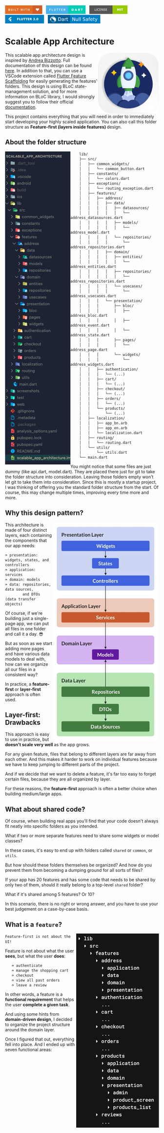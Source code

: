 <img src="screenshots/badges/built-with-love.svg" height="28px"/>&nbsp;&nbsp;
<img src="screenshots/badges/flutter-dart.svg" height="28px" />&nbsp;&nbsp;
<a href="https://choosealicense.com/licenses/mit/" target="_blank"><img src="screenshots/badges/license-MIT.svg" height="28px" /></a>&nbsp;&nbsp;
<img src="screenshots/badges/Flutter-3.svg" height="28px" />&nbsp;&nbsp;
<img src="screenshots/badges/dart-null_safety-blue.svg" height="28px"/>

# Scalable App Architecture

<img align="right" src="screenshots/store_icons/playstore.png" height="200"></img>

This scalable app architecture design is inspired by [Andrea Bizzotto](https://github.com/bizz84). Full documentation of this design can be found [here](https://codewithandrea.com/articles/flutter-project-structure/). In addition to that, you can use a VSCode extension called [Flutter Feature Scaffolding](https://marketplace.visualstudio.com/items?itemName=KiritchoukC.flutter-clean-architecture) for easily generating the features' folders. This design is using BLoC state-management solution, and for more information on BLoC library, I would strongly suggest you to follow their official [documentation](https://bloclibrary.dev).

This project contains everything that you will need in order to immediately start developing your highly scaled application. You can also call this folder structure as <b> Feature-first (layers inside features) </b> design.

<b><h2> About the folder structure </h2></b>

<img align="left" src="screenshots/folder_structure.png"></img>

```
    lib/
    ├── src/
    │   ├── common_widgets/
    │   │   └── common_button.dart
    │   ├── constants/
    │   │   └── colors.dart
    │   ├── exceptions/
    │   │   └── routing_exception.dart
    │   ├── features/
    │   │   ├── address/
    │   │   │   ├── data/
    │   │   │   │   ├── datasources/
    │   │   │   │   │   └── address_datasources.dart
    │   │   │   │   ├── models/
    │   │   │   │   │   └── address_model.dart
    │   │   │   │   └── repositories/
    │   │   │   │       └── address_repositories.dart
    │   │   │   ├── domain/
    │   │   │   │   ├── entities/
    │   │   │   │   │   └── address_entities.dart
    │   │   │   │   ├── repositories/
    │   │   │   │   │   └── address_repositories.dart
    │   │   │   │   └── usecases/
    │   │   │   │       └── address_usecases.dart
    │   │   │   └── presentation/
    │   │   │       ├── bloc/
    │   │   │       │   ├── address_bloc.dart
    │   │   │       │   ├── address_event.dart
    │   │   │       │   └── address_state.dart
    │   │   │       ├── pages/
    │   │   │       │   └── address_page.dart
    │   │   │       └── widgets/
    │   │   │           └── address_widgets.dart
    │   │   ├── authentication/
    │   │   │   └── (...)
    │   │   ├── cart/
    │   │   │   └── (...)
    │   │   ├── checkout/
    │   │   │   └── (...)
    │   │   ├── orders/
    │   │   │   └── (...)
    │   │   └── products/
    │   │       └── (...)
    │   ├── localization/
    │   │   ├── app_bn.arb
    │   │   ├── app_en.arb
    │   │   └── localization.dart
    │   ├── routing/
    │   │   └── routing.dart
    │   └── utils/
    │       └── utils.dart
    └── main.dart
```

You might notice that some files are just dummy (like api.dart, model.dart).
They are placed there just for git to take the folder structure into consideration.
Leaving those folders empty won't let git to take them into consideration. Since this is mostly a startup project, I was thinking of offering you the standard folder structure from the start. Of course, this may change multiple times, improving every time more and more.

## Why this design pattern?

<img align="right" src="screenshots/layers_design.png" width="350" ></img>

This architecture is made of four distinct layers, each containing the components that our app needs: <br>

```
➮ presentation: widgets, states, and controllers
➮ application: services
➮ domain: models
➮ data: repositories, data sources,
        and DTOs (data transfer objects)
```

Of course, if we're building just a single-page app, we can put all files in one folder and call it a day. 😎

But as soon as we start adding more pages and have various data models to deal with, how can we organize all our files in a consistent way?

In practice, a <b> feature-first </b> or <b> layer-first </b> approach is often used.

<b><h2> Layer-first: Drawbacks </h2></b>

This approach is easy to use in practice, but <b> doesn't scale very well </b> as the app grows.

For any given feature, files that belong to different layers are far away from each other. And this makes it harder to work on individual features because we have to keep jumping to different parts of the project.

And if we decide that we want to delete a feature, it's far too easy to forget certain files, because they are all organized by layer.

For these reasons, the <b> feature-first </b> approach is often a better choice when building medium/large apps.

<b><h2> What about shared code? </h2></b>

Of course, when building real apps you'll find that your code doesn't always fit neatly into specific folders as you intended.

What if two or more separate features need to share some widgets or model classes?

In these cases, it's easy to end up with folders called `shared` or `common`, or `utils`.

But how should these folders themselves be organized? And how do you prevent them from becoming a dumping ground for all sorts of files?

If your app has 20 features and has some code that needs to be shared by only two of them, should it really belong to a top-level `shared` folder?

What if it's shared among 5 features? Or 10?

In this scenario, there is no right or wrong answer, and you have to use your best judgement on a case-by-case basis.

## What is a `feature`?

<img align="right" src="screenshots/sample_design.png"></img>

`Feature-first is not about the UI!`

Feature is not about what the user <b>sees</b>, but what the user <b>does</b>:

```
   ➮ authenticate
   ➮ manage the shopping cart
   ➮ checkout
   ➮ view all past orders
   ➮ leave a review
```

In other words, a feature is a <b>functional requirement</b> that helps the user <b>complete a given task</b>.

And using some hints from <b>domain-driven design</b>, I decided to organize the project structure around the domain layer.

Once I figured that out, everything fell into place. And I ended up with seven functional areas:
